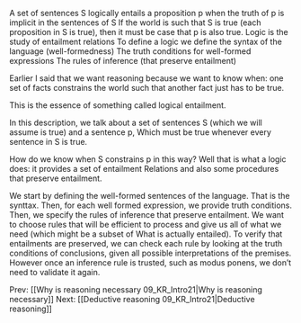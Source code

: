 ﻿A set of sentences S logically entails a proposition p when the truth of p is implicit in the sentences of S
If the world is such that S is true (each proposition in S is true), then it must be case that p is also true.
Logic is the  study of entailment relations
To define a logic we define the syntax of the language (well-formedness)
The truth conditions for well-formed expressions
The rules of inference (that preserve entailment)

Earlier I said that we want reasoning because we want to know when: one set of facts constrains the world such that another fact just has to be true.

This is the essence of something called logical entailment.

In this description, we talk about a set of sentences S (which we will assume is true) and a sentence p,
Which must be true whenever every sentence in S is true.

How do we know when S constrains p in this way?  Well that is what a logic does: it  provides a set of entailment
Relations and also some procedures that preserve entailment.

We start by defining the well-formed sentences of the language. That is the synttax.
Then, for each well formed expression, we provide truth conditions. 
Then, we specify the rules of inference that preserve entailment. 
We want to choose rules that will be efficient to process and give us all  of what we need (which might be a subset of
What is actually entailed).
To verify that entailments are preserved, we  can check each rule by looking at the truth conditions of conclusions, given all possible interpretations  of the premises. 
However once an inference rule is trusted, such as modus ponens, we don’t need to validate it again.

Prev: [[Why is reasoning necessary 09_KR_Intro21|Why is reasoning necessary]]
Next: [[Deductive reasoning 09_KR_Intro21|Deductive reasoning]]